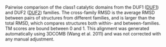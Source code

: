 Pairwise comparison of the class1 catalytic domains from the DUF1 (<a href='/class1/DUF1'>DUF1</a>) and DUF2 (<a href='/class1/DUF2'>DUF2</a>) families. 
	The cross-family RMSD is the average RMSD between pairs of structures from different families, and is
	 larger than the total RMSD, which compares structures both within- and between-families. TM scores are bound between 0 and 1. 
	 This alignment was generated automatically using 3DCOMB (Wang et al. 2011) and was not corrected with any manual adjustment.
